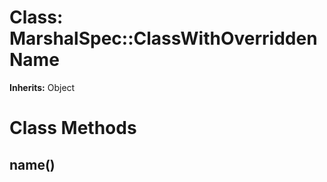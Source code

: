 # Class: MarshalSpec::ClassWithOverriddenName
**Inherits:** Object
    



# Class Methods
## name() [](#method-c-name)

